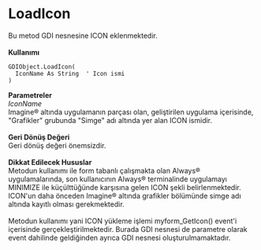 # LoadIcon

Bu metod GDI nesnesine ICON eklenmektedir.\
\
**Kullanımı**

```
GDIObject.LoadIcon(
  IconName As String  ' Icon ismi
)
```

**Parametreler**\
_IconName_\
Imagine® altında uygulamanın parçası olan, geliştirilen uygulama içerisinde, "Grafikler" grubunda "Simge" adı altında yer alan ICON ismidir.\
\
**Geri Dönüş Değeri**\
Geri dönüş değeri önemsizdir.\
\
**Dikkat Edilecek Hususlar**\
Metodun kullanımı ile form tabanlı çalışmakta olan Always® uygulamalarında, son kullanıcının Always® terminalinde uygulamayı MINIMIZE ile küçülttüğünde karşısına gelen ICON şekli belirlenmektedir. ICON'un daha önceden Imagine® altında grafikler bölümünde simge adı altında kayıtlı olması gerekmektedir.\
\
Metodun kullanımı yani ICON yükleme işlemi myform\_GetIcon() event'i içerisinde gerçekleştirilmektedir. Burada GDI nesnesi de parametre olarak event dahilinde geldiğinden ayrıca GDI nesnesi oluşturulmamaktadır.
